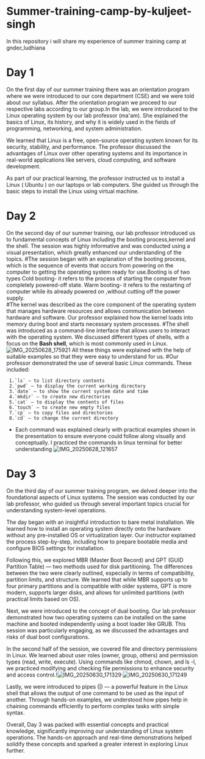 # Summer-training-camp-by-kuljeet-singh
In this repository i will share my experience of summer training camp at gndec,ludhiana
# Day 1
On the first day of our summer training there was an orientation program where we were introduced to our core department (CSE) and we were told about our syllabus.
After the orientation program we proceed to our respective labs according to our group.In the lab, we were introduced to the Linux operating system by our lab professor (ma'am). She explained the basics of Linux, its history, and why it is widely used in the fields of programming, networking, and system administration.

We learned that Linux is a free, open-source operating system known for its security, stability, and performance. The professor discussed the advantages of Linux over other operating systems and its importance in real-world applications like servers, cloud computing, and software development.

As part of our practical learning, the professor instructed us to install a Linux ( Ubuntu ) on our laptops or lab computers. She guided us through the basic steps to install the Linux using virtual machine.
# Day 2
On the second day of our summer training, our lab professor introduced us to fundamental concepts of Linux including the booting process,kernel and the shell. The session was highly informative and was conducted using a visual presentation, which greatly enhanced our understanding of the topics.
#The session began with an explanation of the booting process, which is the sequence of events that occurs from powering on the computer to getting the operating system ready for use.Booting is of two types 
Cold booting- it refers to the process of starting the computer from completely powered-off state.
Warm booting- it refers to the restarting of computer while its already powered on ,without cutting off the power supply.  
#The kernel was described as the core component of the operating system that manages hardware resources and allows communication between hardware and software.
    Our professor explained how the kernel loads into memory during boot and starts necessary system processes.
#The shell was introduced as a command-line interface that allows users to interact with the operating system.
    We discussed different types of shells, with a focus on the **Bash shell**, which is most commonly used in Linux.
    ![IMG_20250628_175921](https://github.com/user-attachments/assets/7119bdc7-4ee3-4e07-9d00-9d2399aece5f)
  All these things were explained with the help of suitable examples so that they were easy to understand for us. 
#Our professor demonstrated the use of several basic Linux commands. These included:

     1.`ls` – to list directory contents
     2.`pwd` – to display the current working directory
     3.`date` – to show the current system date and time
     4.`mkdir` – to create new directories
     5.`cat` – to display the contents of files
     6.`touch` – to create new empty files
     7.`cp` – to copy files and directories
     8.`cd` – to change the current directory
   * Each command was explained clearly with practical examples shown in the presentation to ensure everyone could follow along visually and conceptually.
     I practiced the commands in linux terminal for better understanding
     ![IMG_20250628_121657](https://github.com/user-attachments/assets/a21ce1cf-80a6-461f-83d8-f37d183d5486)
# Day 3
On the third day of our summer training program, we delved deeper into the foundational aspects of Linux systems. The session was conducted by our lab professor, who guided us through several important topics crucial for understanding system-level operations.

The day began with an insightful introduction to bare metal installation. We learned how to install an operating system directly onto the hardware without any pre-installed OS or virtualization layer. Our instructor explained the process step-by-step, including how to prepare bootable media and configure BIOS settings for installation.

Following this, we explored MBR (Master Boot Record) and GPT (GUID Partition Table) — two methods used for disk partitioning. The differences between the two were clearly outlined, especially in terms of compatibility, partition limits, and structure. We learned that while MBR supports up to four primary partitions and is compatible with older systems, GPT is more modern, supports larger disks, and allows for unlimited partitions (with practical limits based on OS).

Next, we were introduced to the concept of dual booting. Our lab professor demonstrated how two operating systems can be installed on the same machine and booted independently using a boot loader like GRUB. This session was particularly engaging, as we discussed the advantages and risks of dual boot configurations.

In the second half of the session, we covered file and directory permissions in Linux. We learned about user roles (owner, group, others) and permission types (read, write, execute). Using commands like chmod, chown, and ls -l, we practiced modifying and checking file permissions to enhance security and access control.!![IMG_20250630_171329](https://github.com/user-attachments/assets/963dd723-67ba-4ee4-ab4d-5ccf32a0ee3a)
![IMG_20250630_171249](https://github.com/user-attachments/assets/2cc39c01-403b-45cb-ac03-bcaa2d40921d)


Lastly, we were introduced to pipes (|) — a powerful feature in the Linux shell that allows the output of one command to be used as the input of another. Through hands-on examples, we understood how pipes help in chaining commands efficiently to perform complex tasks with simple syntax.

Overall, Day 3 was packed with essential concepts and practical knowledge, significantly improving our understanding of Linux system operations. The hands-on approach and real-time demonstrations helped solidify these concepts and sparked a greater interest in exploring Linux further.


